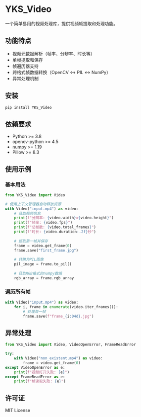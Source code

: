 # YKS_Video

一个简单易用的视频处理库，提供视频帧提取和处理功能。

## 功能特点

- 视频元数据解析（帧率、分辨率、时长等）
- 单帧提取和保存
- 帧遍历器支持
- 跨格式帧数据转换（OpenCV ↔ PIL ↔ NumPy）
- 异常处理机制

## 安装

```bash
pip install YKS_Video
```

## 依赖要求

- Python >= 3.8
- opencv-python >= 4.5
- numpy >= 1.19
- Pillow >= 8.3

## 使用示例

### 基本用法

```python
from YKS_Video import Video

# 使用上下文管理器自动释放资源
with Video("input.mp4") as video:
    # 获取视频信息
    print(f"分辨率: {video.width}x{video.height}")
    print(f"帧率: {video.fps}")
    print(f"总帧数: {video.total_frames}")
    print(f"时长: {video.duration:.2f}秒")
    
    # 提取第一帧并保存
    frame = video.get_frame(0)
    frame.save("first_frame.jpg")
    
    # 转换为PIL图像
    pil_image = frame.to_pil()
    
    # 获取RGB格式的numpy数组
    rgb_array = frame.rgb_array
```

### 遍历所有帧

```python
with Video("input.mp4") as video:
    for i, frame in enumerate(video.iter_frames()):
        # 处理每一帧
        frame.save(f"frame_{i:04d}.jpg")
```

## 异常处理

```python
from YKS_Video import Video, VideoOpenError, FrameReadError

try:
    with Video("non_existent.mp4") as video:
        frame = video.get_frame(0)
except VideoOpenError as e:
    print(f"视频打开失败: {e}")
except FrameReadError as e:
    print(f"帧读取失败: {e}")
```

## 许可证

MIT License

